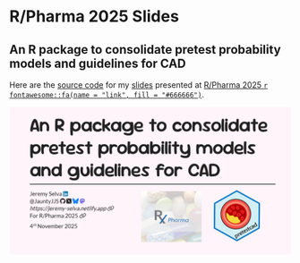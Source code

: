 # R/Pharma 2025 Slides


## An R package to consolidate pretest probability models and guidelines for CAD

Here are the
<a href="https://github.com/JauntyJJS/RPharma2025_pretestcad"
target="_blank">source code</a> for my
<a href="https://jauntyjjs.github.io/RPharma2025_pretestcad/"
target="_blank">slides</a> presented at
<a href="https://rinpharma.com/" target="_blank">R/Pharma 2025
<code>r fontawesome::fa(name = "link", fill = "#666666")</code></a>.

<img src="share-card.png"
data-fig-alt="Title slide of An R package to consolidate pretest probability models and guidelines for CAD presented at R/Pharma 2025."
data-fig-align="center" />
